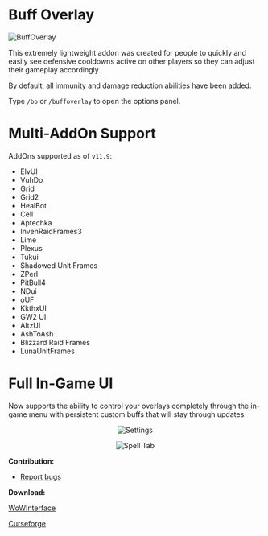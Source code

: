 # **Buff Overlay**

<img src="https://i.imgur.com/NRKVqfA.png" alt="BuffOverlay" />

This extremely lightweight addon was created for people to quickly and easily see defensive cooldowns active on other players so they can adjust their gameplay accordingly.


By default, all immunity and damage reduction abilities have been added.


Type `/bo` or `/buffoverlay` to open the options panel.

# **Multi-AddOn Support**

AddOns supported as of `v11.9`:

- ElvUI
- VuhDo
- Grid
- Grid2
- HealBot
- Cell
- Aptechka
- InvenRaidFrames3
- Lime
- Plexus
- Tukui
- Shadowed Unit Frames
- ZPerl
- PitBull4
- NDui
- oUF
- KkthxUI
- GW2 UI
- AltzUI
- AshToAsh
- Blizzard Raid Frames
- LunaUnitFrames

# **Full In-Game UI**

Now supports the ability to control your overlays completely through the in-game menu with persistent custom buffs that will stay through updates.


<p align="center">
    <img src="https://i.imgur.com/UjiXKkF.png" alt="Settings" />
</p>

<p align="center">
    <img src="https://i.imgur.com/TwBauJT.png" alt="Spell Tab" />
</p>


**Contribution:**

- [Report bugs](https://github.com/clicketz/buff-overlay/issues)

**Download:**

[WoWInterface](https://www.wowinterface.com/downloads/info24683-BuffOverlay.html)

[Curseforge](https://www.curseforge.com/wow/addons/buff-overlay)
